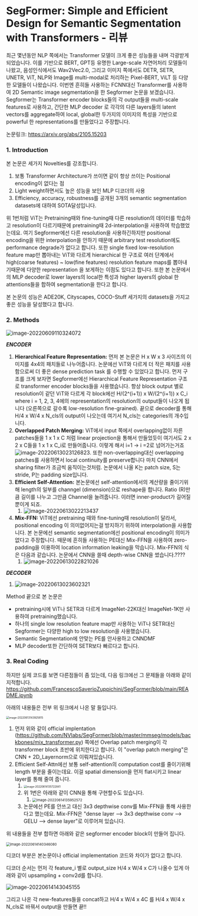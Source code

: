 # SegFormer: Simple and Efficient Design for Semantic Segmentation with Transformers - 리뷰

최근 몇년동안 NLP 쪽에서는 Transformer 모델이 크게 좋은 성능들을 내며 각광받게 되었습니다. 이를 기반으로 BERT, GPT등 유명한 Large-scale 자연어처리 모델들이 나왔고, 음성인식에서도 Wav2Vec2.0, 그리고 이미지 쪽에서도 DETR, SETR, UNETR, ViT, NLP와 Image를 multi-modal로 처리하는 Pixel-BERT, ViLT 등 다양한 모델들이 나왔습니다. 이번엔 흔히들 사용하는 FCNN대신 Transformer를 사용하여 2D Semantic image segmentation을 한 Segformer 논문을 보겠습니다. Segformer는 Transformer encoder blocks들의 각 output들을 multi-scale features로 사용하고, 간단한 MLP decoder 로 각각의 다른 layers들의 latent vectors를 aggregate하여 local, global한 두가지의 이미지의 특성을 기반으로 powerful 한 representations를 만들었다고 주장합니다.

논문링크: https://arxiv.org/abs/2105.15203

### 1. Introduction

본 논문은 세가지 Novelties를 강조합니다.

1. 보통 Transformer Architecture가 쓰이면 같이 항상 쓰이는 Positional encoding이 없다는 점
2. Light weight하면서도 높은 성능을 보인 MLP 디코더의 사용
3. Efficiency, accuracy, robustness를 공개된 3개의 semantic segmentation datasets에 대하여 SOTA달성입니다.

위 1번처럼 ViT는 Pretraining때와 fine-tuning때 다른 resolution의 데이터를 학습하고 resolution이 다르기때문에 pretraining때 2d-interpolation을 사용하여 학습했었는데요. 여기 Segformer에선 다른 resolution을 사용하긴하지만 positional encoding을 위한 interpolation을 안하기 때문에 arbitrary test resolution에도 performance degrade가 없다고 합니다. 또한 single fixed low-resolution feature map만 뽑아내는 ViT와 다르게 hierarchical 한 구조로 여러 단계에서 high(coarse features) ~ low(fine features) resolution feature maps를 뽑아내기때문에 다양한 representation 을 보게하는 이점도 있다고 합니다. 또한 본 논문에서의 MLP decoder로 lower layers의 local한 특성과 higher layers의 global 한 attentions들을 합하여 segmentation을 한다고 합니다.

본 논문의 성능은 ADE20K, Cityscapes, COCO-Stuff 세가지의 datasets을 가지고 좋은 성능을 달성했다고 합니다.

### 2. Methods

![image-20220609110324072](C:\Users\kwanl\AppData\Roaming\Typora\typora-user-images\image-20220609110324072.png)

***ENCODER***

1. **Hierarchical Feature Representation:** 먼저 본 논문은 H x W x 3 사이즈의 이미지를 4x4의 패치들로 나누어줍니다. 논문에선 ViT와 다르게 더 작은 패치를 사용함으로써 더 좋은 dense prediction task 를 수행할 수 있었다고 합니다. 먼저 구조를 크게 보자면 Segformer에선 Hierarchical Feature Representation 구조로 transformer encoder blocks들을 사용했습니다. 항상 block output 별로 resolution이 같던 ViT와 다르게 각 block에선 H/(2^(i+1)) x W/(2^(i+1)) x C_i where i = 1, 2, 3, 4에의 representation의 resolution의 output들이 나오게 됩니다 (오른쪽으로 갈수록 low-resolution fine-grained). 끝으로 decoder를 통해 H/4 x W/4 x N_cls의 output이 나오는데 여기서 N_cls는 categories의 개수입니다. 
2. **Overlapped Patch Merging:** ViT에서 input 쪽에서 overlapping없이 자른 patches들을 1 x 1 x C 처럼 linear projection을 통해서 만들었듯이 여기서도 2 x 2 x C들을 1 x 1 x C_i로 만들어줍니다. 이렇게 해서 i=1 -> i =2로 넘어가는거죠 ![image-20220613023126823](C:\Users\kwanl\AppData\Roaming\Typora\typora-user-images\image-20220613023126823.png). 또한 non-overlapping대신 overlapping patches를 사용하면서 local continuity를 preserve합니다 마치 CNN에서 sharing filter가 조금씩 움직이는것처럼. 논문에서 나올 K는 patch size, S는 stride, P는 padding size입니다. 
3. **Efficient Self-Attention:** 본논문에선 self-attention에서의 계산량을 줄이기위해 length의 일부를 channgel (dimension)으로 reshape을 합니다. Ratio (R)만큼 길이를 나누고 그만큼 Channel을 늘려줍니다. 이러면 inner-product가 길어질 뿐이게 되죠.
   1. ![image-20220613022213437](C:\Users\kwanl\AppData\Roaming\Typora\typora-user-images\image-20220613022213437.png)
4. **Mix-FFN:** ViT에선 pretraining 때와 fine-tuning때 resolution이 달라서, positional encoding 이 의미없어지는걸 방지하기 위하여 interpolation을 사용합니다. 본 논문에선 semantic segmentation에선 positional encoding이 의미가 없다고 주장합니다. 때문에 흔히들 사용하는 PE대신 Mix-FFN을 사용하여 zero-padding을 이용하여 location information leaking을 막습니다. Mix-FFN의 식은 다음과 같습니다. 논문에서 CNN을 쓸때 depth-wise CNN을 썼습니다.????
   1. ![image-20220613022821026](C:\Users\kwanl\AppData\Roaming\Typora\typora-user-images\image-20220613022821026.png)



***DECODER***

1. ![image-20220613023602321](C:\Users\kwanl\AppData\Roaming\Typora\typora-user-images\image-20220613023602321.png)

Method 끝으로 본 논문은 

- pretraining시에 ViT나 SETR과 다르게 ImageNet-22K대신 ImageNet-1K만 사용하여 pretraining했습니다.
- 하나의 single low resolution feature map만 사용하는 ViT나 SETR대신 Segformer는 다양한 high to low resolution을 사용했습니다.
- Semantic Segmentation에 안맞는 PE를 안사용하고 CNNDMF
- MLP decoder또한 간단하여 SETR보다 빠르다고 합니다.



### 3. Real Coding

하지만 실제 코드를 보면 다른점들이 좀 있는데, 다음 링크에선 그 문제들을 아래와 같이 지적합니다. https://github.com/FrancescoSaverioZuppichini/SegFormer/blob/main/README.ipynb 

아래의 내용들은 전부 위 링크에서 나온 말 들입니다.

<img src="C:\Users\kwanl\AppData\Roaming\Typora\typora-user-images\image-20220613143925815.png" alt="image-20220613143925815" style="zoom:50%;" />

1. 먼저 위와 같이 official implentation (https://github.com/NVlabs/SegFormer/blob/master/mmseg/models/backbones/mix_transformer.py) 쪽에선 Overlap patch merging이 각 transformer block 초반에 위치한다고 합니다. 이 "overlap patch merging"은 CNN + 2D_Layernorm으로 이뤄져있습니다.
2. Efficient Self-Attn에선 보통 self-attention의 computation cost를 줄이기위해 length 부분을 줄이는데요. 이걸 spatial dimension을 먼저 flat시키고 linear layer를 통해 줄여 줍니다.
   1. <img src="C:\Users\kwanl\AppData\Roaming\Typora\typora-user-images\image-20220614135722841.png" alt="image-20220614135722841" style="zoom:50%;" />
   2. 위 1번은 아래와 같이 CNN을 통해 구현할수도 있습니다.
      1. <img src="C:\Users\kwanl\AppData\Roaming\Typora\typora-user-images\image-20220614135952572.png" alt="image-20220614135952572" style="zoom:67%;" />
   3. 논문에선 PE를 안쓰고 대신 3x3 depthwise conv를 Mix-FFN을 통해 사용한다고 했는데요. Mix-FFN은 "dense layer --> 3x3 depthwise conv --> GELU --> dense layer"로 이루어져 있습니다.

위 내용들을 전부 합하면 아래와 같은 segformer encoder block이 만들어 집니다.

<img src="C:\Users\kwanl\AppData\Roaming\Typora\typora-user-images\image-20220614140346080.png" alt="image-20220614140346080" style="zoom:67%;" />

디코더 부분은 본논문이나 official implementation 코드와 차이가 없다고 합니다.

디코더 순서는 먼저 각 feature_i 별로 output_size H/4 x W/4 x C가 나올수 있게 아래와 같이 upsampling + conv2d를 합니다.

![image-20220614143045155](C:\Users\kwanl\AppData\Roaming\Typora\typora-user-images\image-20220614143045155.png)

그리고 나온 각 new-features들을 concat하고 H/4 x W/4 x 4C 를 H/4 x W/4 x N_cls로 바꿔서 output을 만들면 끝!!

